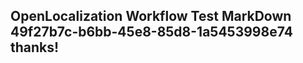 <properties
ms.topic="hero-topic"
ms.test1="hero-topic"
ms.test2="test"/>

## OpenLocalization Workflow Test MarkDown 49f27b7c-b6bb-45e8-85d8-1a5453998e74 thanks!
